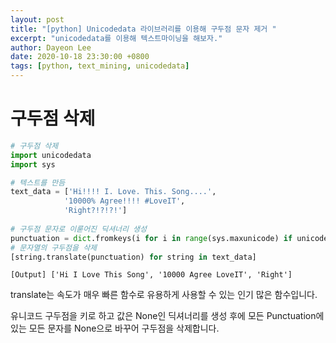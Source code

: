 ```yaml
---
layout: post
title: "[python] Unicodedata 라이브러리를 이용해 구두점 문자 제거 "
excerpt: "unicodedata를 이용해 텍스트마이닝을 해보자."
author: Dayeon Lee
date: 2020-10-18 23:30:00 +0800
tags: [python, text_mining, unicodedata]
---
```



# 구두점 삭제 

```Python
# 구두점 삭제 
import unicodedata
import sys

# 텍스트를 만듬
text_data = ['Hi!!!! I. Love. This. Song....',
            '10000% Agree!!!! #LoveIT',
            'Right?!?!?!']
            
# 구두점 문자로 이룯어진 딕셔너리 생성
punctuation = dict.fromkeys(i for i in range(sys.maxunicode) if unicodedata.category(chr(i)).startswith('P'))
# 문자열의 구두점을 삭제 
[string.translate(punctuation) for string in text_data]
```


```
[Output] ['Hi I Love This Song', '10000 Agree LoveIT', 'Right']
```

translate는 속도가 매우 빠른 함수로 유용하게 사용할 수 있는 인기 많은 함수입니다.  


유니코드 구두점을 키로 하고 값은 None인 딕셔너리를 생성 후에 모든 Punctuation에 있는 모든 문자를 None으로 바꾸어 구두점을 삭제합니다. 


